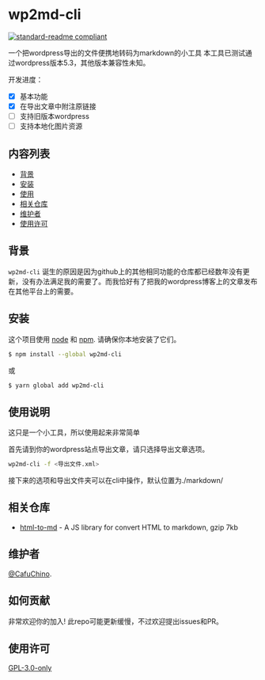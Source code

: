 # wp2md-cli

[![standard-readme compliant](https://img.shields.io/badge/readme%20style-standard-brightgreen.svg?style=flat-square)](https://github.com/RichardLitt/standard-readme)

一个把wordpress导出的文件便携地转码为markdown的小工具
本工具已测试通过wordpress版本5.3，其他版本兼容性未知。

开发进度：

- [x] 基本功能  
- [x] 在导出文章中附注原链接  
- [ ] 支持旧版本wordpress  
- [ ] 支持本地化图片资源  

## 内容列表

- [背景](#背景)
- [安装](#安装)
- [使用](#使用)
- [相关仓库](#相关仓库)
- [维护者](#维护者)
- [使用许可](#使用许可)

## 背景

`wp2md-cli` 诞生的原因是因为github上的其他相同功能的仓库都已经数年没有更新，没有办法满足我的需要了。而我恰好有了把我的wordpress博客上的文章发布在其他平台上的需要。


## 安装

这个项目使用 [node](http://nodejs.org) 和 [npm](https://npmjs.com). 请确保你本地安装了它们。
```sh
$ npm install --global wp2md-cli
```
或
```sh
$ yarn global add wp2md-cli
```
## 使用说明

这只是一个小工具，所以使用起来非常简单

首先请到你的wordpress站点导出文章，请只选择导出文章选项。

```sh
wp2md-cli -f <导出文件.xml>
```
接下来的选项和导出文件夹可以在cli中操作，默认位置为./markdown/

## 相关仓库

- [html-to-md](https://github.com/stonehank/html-to-md) - A JS library for convert HTML<String> to markdown<String>, gzip 7kb

## 维护者

[@CafuChino](https://github.com/CafuChino).

## 如何贡献

非常欢迎你的加入! 此repo可能更新缓慢，不过欢迎提出issues和PR。


## 使用许可

[GPL-3.0-only](LICENSE)
